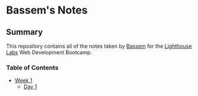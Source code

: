 # Bassem's Notes

## Summary

This repository contains all of the notes taken by [Bassem](https://github.com/bassemkaddour) for the [Lighthouse Labs](https://lighthouselabs.ca/) Web Development Bootcamp.


### Table of Contents

* [Week 1](/Week_1)
  * [Day 1](/Week_1/Day_1)